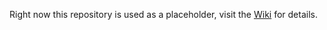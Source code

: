 Right now this repository is used as a placeholder, visit the [Wiki](https://github.com/opencivicdata/opencivicdata/wiki) for details.
